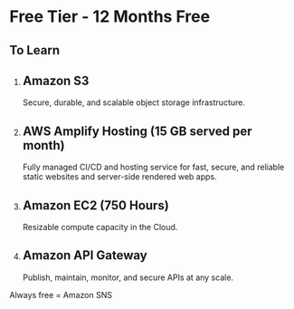 # Free Tier - 12 Months Free

## To Learn

1. ## Amazon S3

   Secure, durable, and scalable object storage infrastructure.

1. ## AWS Amplify Hosting (15 GB served per month)

   Fully managed CI/CD and hosting service for fast, secure, and reliable static websites and server-side rendered web apps.

1. ## Amazon EC2 (750 Hours)

   Resizable compute capacity in the Cloud.

1. ## Amazon API Gateway

   Publish, maintain, monitor, and secure APIs at any scale.

Always free =
Amazon SNS
